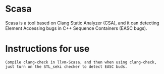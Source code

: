 # Scasa
  Scasa is a tool based on Clang Static Analyzer (CSA), and it can detecting Element Accessing bugs in C++ Sequence Containers (EASC bugs).

# Instructions for use
    Compile clang-check in llvm-Scasa, and then when using clang-check, just turn on the STL_seki checker to detect EASC buds.
    
  
